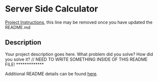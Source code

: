 # Server Side Calculator 

[Project Instructions](./INSTRUCTIONS.md), this line may be removed once you have updated the README.md

## Description

Your project description goes here. What problem did you solve? How did you solve it?
// NEED TO WRITE SOMETHING INSIDE OF THIS README FILE! *************


Additional README details can be found [here](https://github.com/PrimeAcademy/readme-template/blob/master/README.md).
